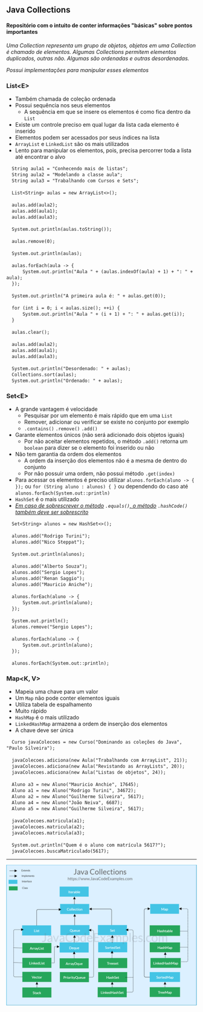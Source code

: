 ## Java Collections

#### Repositório com o intuito de conter informações "básicas" sobre pontos importantes

<i>Uma Collection representa um grupo de objetos, objetos em uma Collection é chamado de elementos. Algumas Collections permitem elementos duplicados, outras não. Algumas são ordenadas e outras desordenadas.</i>

<i>Possui implementações para manipular esses elementos</i>

### List\<E\>

- Também chamada de coleção ordenada
- Possui sequência nos seus elementos
  - A sequência em que se insere os elementos é como fica dentro da ```List```
- Existe um controle preciso em qual lugar da lista cada elemento é inserido
- Elementos podem ser acessados por seus índices na lista
- ```ArrayList``` e ```LinkedList``` são os mais utilizados
- Lento para manipular os elementos, pois, precisa percorrer toda a lista até encontrar o alvo

```
  String aula1 = "Conhecendo mais de listas";
  String aula2 = "Modelando a classe aula";
  String aula3 = "Trabalhando com Cursos e Sets";
  
  List<String> aulas = new ArrayList<>();
  
  aulas.add(aula2);
  aulas.add(aula1);
  aulas.add(aula3);
  
  System.out.println(aulas.toString());
  
  aulas.remove(0);
  
  System.out.println(aulas);
  
  aulas.forEach(aula -> {
      System.out.println("Aula " + (aulas.indexOf(aula) + 1) + ": " + aula);
  });
  
  System.out.println("A primeira aula é: " + aulas.get(0));
  
  for (int i = 0; i < aulas.size(); ++i) {
      System.out.println("Aula " + (i + 1) + ": " + aulas.get(i));
  }
  
  aulas.clear();
  
  aulas.add(aula2);
  aulas.add(aula1);
  aulas.add(aula3);
  
  System.out.println("Desordenado: " + aulas);
  Collections.sort(aulas);
  System.out.println("Ordenado: " + aulas);
```

### Set\<E\>

- A grande vantagem é velocidade
  - Pesquisar por um elemento é mais rápido que em uma ```List```
  - Remover, adicionar ou verificar se existe no conjunto por exemplo
  - ```.contains()``` ```.remove()``` ```.add()```
- Garante elementos únicos (não será adicionado dois objetos iguais)
  - Por não aceitar elementos repetidos, o método ```.add()``` retorna um ```boolean``` para dizer se o elemento foi inserido ou não
- Não tem garantia da ordem dos elementos
  - A ordem da inserção dos elementos não é a mesma de dentro do conjunto
  - Por não possuir uma ordem, não possui método ```.get(index)```
- Para acessar os elementos é preciso utilizar ```alunos.forEach(aluno -> { });``` ou ```for (String aluno : alunos) { }``` ou dependendo do caso até ```alunos.forEach(System.out::println)```
- ```HashSet``` é o mais utilizado
- <i><u>Em caso de sobrescrever o método</u> ```.equals()```<u>, o método</u> ```.hashCode()``` <u>também deve ser sobrescrito</u></i>


```
  Set<String> alunos = new HashSet<>();
  
  alunos.add("Rodrigo Turini");
  alunos.add("Nico Steppat");
  
  System.out.println(alunos);
  
  alunos.add("Alberto Souza");
  alunos.add("Sergio Lopes");
  alunos.add("Renan Saggio");
  alunos.add("Mauricio Aniche");
  
  alunos.forEach(aluno -> {
      System.out.println(aluno);
  });
  
  System.out.println();
  alunos.remove("Sergio Lopes");
  
  alunos.forEach(aluno -> {
      System.out.println(aluno);
  });
  
  alunos.forEach(System.out::println);
```

### Map\<K, V\>

- Mapeia uma chave para um valor
- Um ```Map``` não pode conter elementos iguais
- Utiliza tabela de espalhamento
- Muito rápido
- ```HashMap``` é o mais utilizado
- ```LinkedHashMap``` armazena a ordem de inserção dos elementos
- A chave deve ser única

```
  Curso javaColecoes = new Curso("Dominando as coleções do Java", "Paulo Silveira");
  
  javaColecoes.adiciona(new Aula("Trabalhando com ArrayList", 21));
  javaColecoes.adiciona(new Aula("Revistando as ArrayLists", 20));
  javaColecoes.adiciona(new Aula("Listas de objetos", 24));
  
  Aluno a3 = new Aluno("Mauricio Anchie", 17645);
  Aluno a1 = new Aluno("Rodrigo Turini", 34672);
  Aluno a2 = new Aluno("Guilherme Silveira", 5617);
  Aluno a4 = new Aluno("João Neiva", 6687);
  Aluno a5 = new Aluno("Guilherme Silveira", 5617);
  
  javaColecoes.matricula(a1);
  javaColecoes.matricula(a2);
  javaColecoes.matricula(a3);
  
  System.out.println("Quem é o aluno com matrícula 5617?");
  javaColecoes.buscaMatriculado(5617);
```

---

![Java Collection Hierarchy](images/java-collection-hierarchy.png)
